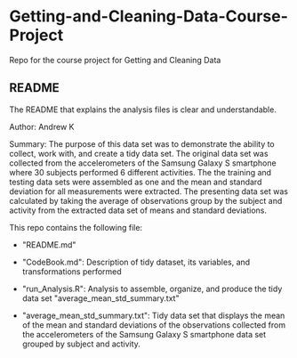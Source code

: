 # Getting-and-Cleaning-Data-Course-Project
Repo for the course project for Getting and Cleaning Data

## README
The README that explains the analysis files is clear and understandable.

Author: Andrew K

Summary: The purpose of this data set was to demonstrate the ability to collect, work with, and create a tidy data set. The original data set was collected from the accelerometers of the Samsung Galaxy S smartphone where 30 subjects performed 6 different activities. The the training and testing data sets were assembled as one and the mean and standard deviation for all measurements were extracted. The presenting data set was calculated by taking the average of observations group by the subject and activity from the extracted data set of means and standard deviations.

This repo contains the following file:

- "README.md"

- "CodeBook.md": Description of tidy dataset, its variables, and transformations performed

- "run_Analysis.R": Analysis to assemble, organize, and produce the tidy data set "average_mean_std_summary.txt"

- "average_mean_std_summary.txt": Tidy data set that displays the mean of the mean and standard deviations of the observations collected from the accelerometers of the Samsung Galaxy S smartphone data set grouped by subject and activity.



